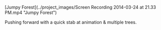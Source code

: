 [Jumpy Forest](../project_images/Screen Recording 2014-03-24 at 21.33 PM.mp4 "Jumpy Forest")

Pushing forward with a quick stab at animation & multiple trees. 
